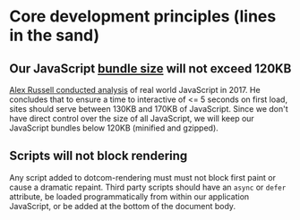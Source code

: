 # Core development principles (lines in the sand)

## Our JavaScript [bundle size](https://github.com/guardian/dotcom-rendering/blob/master/package.json#L13-L19) will not exceed 120KB

[Alex Russell conducted analysis](https://infrequently.org/2017/10/can-you-afford-it-real-world-web-performance-budgets/) of real world JavaScript in 2017. He concludes that to ensure a time to interactive of <= 5 seconds on first load, sites should serve between 130KB and 170KB of JavaScript. Since we don't have direct control over the size of all JavaScript, we will keep our JavaScript bundles below 120KB (minified and gzipped).

## Scripts will not block rendering

Any script added to dotcom-rendering must must not block first paint or cause a dramatic repaint. Third party scripts should have an `async` or `defer` attribute, be loaded programmatically from within our application JavaScript, or be added at the bottom of the document body.
